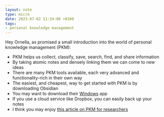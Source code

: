 ```yaml
---
layout: note
type: micro
date: 2023-07-02 11:24:00 +0100
tags:
- personal knowledge management
---
```

Hey Ornella, as promised a small introduction into the world of personal knowledge management (PKM):

- PKM helps us collect, classify, save, search, find, and share information
- By taking atomic notes and densely linking them we can come to new ideas 
- There are many PKM tools available, each very advanced and functionality-rich in their own way
- The easiest, and cheapest, way to get started with PKM is by downloading Obsidian
- You may want to download their [Windows](https://obsidian.md/download) app 
- If you use a cloud service like Dropbox, you can easily back up your notes
- I think you may enjoy [this article on PKM for researchers](https://writingcooperative.com/note-taking-is-not-enough-knowledge-management-for-researchers-and-writers-319acec1fc2e)